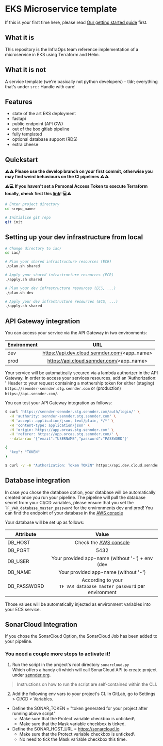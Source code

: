 # EKS Microservice template

If this is your first time here, please read [Our getting started guide](https://senndergmh.atlassian.net/wiki/spaces/PLE/pages/1609302474/Getting+started+with+SennCloud) first.

## What it is

This repository is the InfraOps team reference implementation of a microservice in EKS using Terraform and Helm.

## What it is not

A service template (we're basically not python developers) - tldr; everything that's under `src` : Handle with care!

## Features
- state of the art EKS deployment
- fastapi
- public endpoint (API GW)
- out of the box gitlab pipeline
- fully templated
- optional database support (RDS)
- extra cheese

## Quickstart

**⚠️⚠️ Please use the develop branch on your first commit, otherwise you may find weird behaviours on the CI pipelines ⚠️⚠️**

**⚠️💻 If you haven't set a Personal Access Token to execute Terraform locally, check first this [link](https://sennder.atlassian.net/wiki/spaces/PLE/pages/2473459723/Using+GitLab+s+Terraform+module+registry#Local-setup)! 💻⚠️**

```sh
# Enter project directory
cd <repo_name>

# Initialise git repo
git init
```

## Setting up your dev infrastructure from local

```sh
# Change directory to iac/
cd iac/

# Plan your shared infrastructure resources (ECR)
./plan.sh shared

# Apply your shared infrastructure resources (ECR)
./apply.sh shared

# Plan your dev infrastructure resources (ECS, ...)
./plan.sh dev

# Apply your dev infrastructure resources (ECS, ...)
./apply.sh shared
```

## API Gateway integration

You can access your service via the API Gateway in two environments:

| Environment   | URL                                          |
| --------------|:--------------------------------------------:|
| dev           | https://api.dev.cloud.sennder.com/<app_name> |
| prod          | https://api.cloud.sennder.com/<app_name>     |

Your service will be automatically secured via a lambda authorizer in the API Gateway. In order to access your services resources, add an 'Authorization: ' Header to your request containing a mothership token for either (staging) `https://sennder-sennder.stg.sennder.com` or (production) `https://api.sennder.com/`.

You can test your API Gateway integration as follows:

```sh
$ curl 'https://sennder-sennder.stg.sennder.com/auth/login/' \
  -H 'authority: sennder-sennder.stg.sennder.com' \
  -H 'accept: application/json, text/plain, */*' \
  -H 'content-type: application/json' \
  -H 'origin: https://app.orcas.stg.sennder.com' \
  -H 'referer: https://app.orcas.stg.sennder.com/' \
  --data-raw '{"email":"USERNAME","password":"PASSWORD"}'

{
  "key": "TOKEN"
}

$ curl -v -H "Authorization: Token TOKEN" https://api.dev.cloud.sennder.com/<app_name>/api/v1/health | jq
```

## Database integration
In case you chose the database option, your database will be automatically created once you run your pipeline.
The pipeline will pull the database secret from your CI/CD variables, please ensure that you set the `TF_VAR_database_master_password` for the environments dev and prod!
You can find the endpoint of your database in the [AWS console](https://eu-central-1.console.aws.amazon.com/rds/home?region=eu-central-1#databases:)

Your database will be set up as follows:

| Attribute     | Value                                                                                                        |
| --------------|:------------------------------------------------------------------------------------------------------------:|
| DB_HOST       | Check the [AWS console](https://eu-central-1.console.aws.amazon.com/rds/home?region=eu-central-1#databases:) |
| DB_PORT       | 5432                                                                                                         |
| DB_USER       | Your provided app-name (without '-') + env (dev|prod)                                                        |
| DB_NAME       | Your provided app-name (without '-')                                                                         |
| DB_PASSWORD   | According to your `TF_VAR_database_master_password` per environment                                          |

Those values will be automatically injected as environment variables into your ECS service.

## SonarCloud Integration
If you chose the SonarCloud Option, the SonarCloud Job has been added to your pipeline.

### You need a couple more steps to activate it!
1. Run the script in the project's root directory `sonarcloud.py`\
Which offers a handy cli which will call SonarCloud API to create project under [sennder org](https://sonarcloud.io/organizations/sennder/projects).
> Instructions on how to run the script are self-contained within the CLI.

2. Add the following env vars to your project's CI. In GitLab, go to Settings > CI/CD > Variables.
  - Define the SONAR_TOKEN = "token generated for your project after running above script"
    - Make sure that the Protect variable checkbox is unticked\
    - Make sure that the Mask variable checkbox is ticked.
  - Define the SONAR_HOST_URL = https://sonarcloud.io
    - Make sure that the Protect variable checkbox is unticked\
    - No need to tick the Mask variable checkbox this time.
